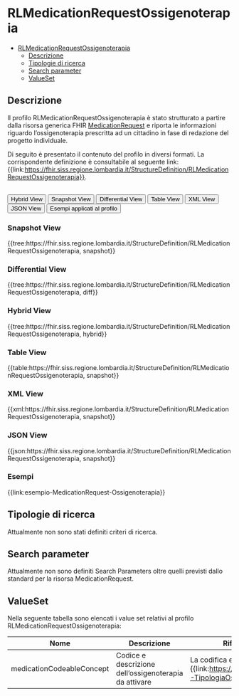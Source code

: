 # RLMedicationRequestOssigenoterapia

- [RLMedicationRequestOssigenoterapia](#rlmedicationrequestossigenoterapia)
  - [Descrizione](#descrizione)
  - [Tipologie di ricerca](#tipologie-di-ricerca)
  - [Search parameter](#search-parameter)
  - [ValueSet](#valueset)

## Descrizione

Il profilo RLMedicationRequestOssigenoterapia è stato strutturato a partire dalla risorsa generica FHIR [MedicationRequest](http://hl7.org/fhir/R4/medicationrequest.html) e riporta le informazioni riguardo l’ossigenoterapia prescritta ad un cittadino in fase di redazione del progetto individuale.

Di seguito è presentato il contenuto del profilo in diversi formati. La corrispondente definizione è consultabile al seguente link: {{link:https://fhir.siss.regione.lombardia.it/StructureDefinition/RLMedicationRequestOssigenoterapia}}.

<br>
<div class="tab">
  <button class="tablinks active" onclick="openTab(event, 'Hybrid View')">Hybrid View</button>
  <button class="tablinks" onclick="openTab(event, 'Snapshot View')">Snapshot View</button>
  <button class="tablinks" onclick="openTab(event, 'Differential View')">Differential View</button>
  <button class="tablinks" onclick="openTab(event, 'Table View')">Table View</button>
  <button class="tablinks" onclick="openTab(event, 'XML View')">XML View</button>
  <button class="tablinks" onclick="openTab(event, 'JSON View')">JSON View</button>
  <button class="tablinks" onclick="openTab(event, 'Esempi')">Esempi applicati al profilo</button>
</div>

<div id="Snapshot View" class="tabcontent">
  <h3>Snapshot View</h3>
{{tree:https://fhir.siss.regione.lombardia.it/StructureDefinition/RLMedicationRequestOssigenoterapia, snapshot}}
</div>

<div id="Differential View" class="tabcontent">
  <h3>Differential View</h3>
{{tree:https://fhir.siss.regione.lombardia.it/StructureDefinition/RLMedicationRequestOssigenoterapia, diff}}
</div>

<div id="Hybrid View" class="tabcontent"  style="display:block">
  <h3>Hybrid View</h3>
{{tree:https://fhir.siss.regione.lombardia.it/StructureDefinition/RLMedicationRequestOssigenoterapia, hybrid}}
</div>

<div id="Table View" class="tabcontent">
  <h3>Table View</h3>
{{table:https://fhir.siss.regione.lombardia.it/StructureDefinition/RLMedicationRequestOssigenoterapia, snapshot}}
</div>

<div id="XML View" class="tabcontent">
  <h3>XML View</h3>
{{xml:https://fhir.siss.regione.lombardia.it/StructureDefinition/RLMedicationRequestOssigenoterapia, snapshot}}
</div>

<div id="JSON View" class="tabcontent">
  <h3>JSON View</h3>
{{json:https://fhir.siss.regione.lombardia.it/StructureDefinition/RLMedicationRequestOssigenoterapia, snapshot}}
</div>

<div id="Esempi" class="tabcontent">
  <h3>Esempi</h3>
{{link:esempio-MedicationRequest-Ossigenoterapia}}
<br>
</div>

<!-- ===================================================FINE SEZIONE=================================================== -->

## Tipologie di ricerca

Attualmente non sono stati definiti criteri di ricerca.

<!-- ===================================================FINE SEZIONE=================================================== -->

## Search parameter

Attualmente non sono definiti Search Parameters oltre quelli previsti dallo standard per la risorsa MedicationRequest.

<!-- ===================================================FINE SEZIONE=================================================== -->

## ValueSet

Nella seguente tabella sono elencati i value set relativi al profilo RLMedicationRequestOssigenoterapia:

| Nome | Descrizione | Riferimento al dettaglio della codifica |
|---|---|---|
| medicationCodeableConcept | Codice e descrizione dell’ossigenoterapia da attivare |  La codifica esaustiva è definita dal ValueSet {{link:https://fhir.siss.regione.lombardia.it/ValueSet/SGDT-TipologiaOssigeno}}|
